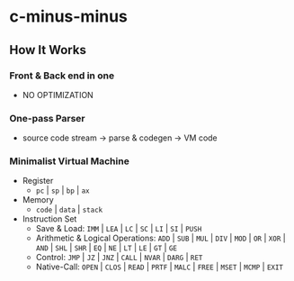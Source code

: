 # c-minus-minus

## How It Works
### Front & Back end in one
  + NO OPTIMIZATION
### One-pass Parser
  + source code stream -> parse & codegen -> VM code
### Minimalist Virtual Machine
  + Register
    - `pc` | `sp` | `bp` | `ax`
  + Memory
    - `code` | `data` | `stack`
  + Instruction Set
    - Save & Load: `IMM` | `LEA` | `LC` | `SC` | `LI` | `SI` | `PUSH`
    - Arithmetic & Logical Operations: `ADD` | `SUB` | `MUL` | `DIV` | `MOD` | `OR` | `XOR` | `AND` | `SHL` | `SHR` | `EQ` | `NE` | `LT` | `LE` | `GT` | `GE`
    - Control: `JMP` | `JZ` | `JNZ` | `CALL` | `NVAR` | `DARG` | `RET`
    - Native-Call: `OPEN` | `CLOS` | `READ` | `PRTF` | `MALC` | `FREE` | `MSET` | `MCMP` | `EXIT`